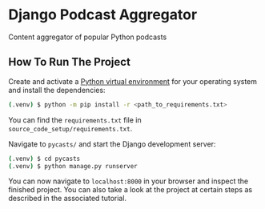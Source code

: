 # Django Podcast Aggregator
Content aggregator of popular Python podcasts

## How To Run The Project

Create and activate a [Python virtual environment](https://realpython.com/python-virtual-environments-a-primer/) for your operating system and install the dependencies:

```bash
(.venv) $ python -m pip install -r <path_to_requirements.txt>
```

You can find the `requirements.txt` file in `source_code_setup/requirements.txt`.

Navigate to `pycasts/` and start the Django development server:

```bash
(.venv) $ cd pycasts
(.venv) $ python manage.py runserver
```

You can now navigate to `localhost:8000` in your browser and inspect the finished project. You can also take a look at the project at certain steps as described in the associated tutorial.
